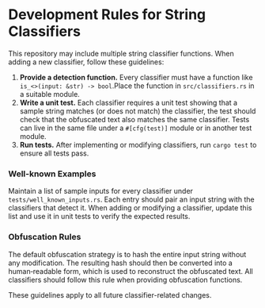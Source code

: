 # Development Rules for String Classifiers

This repository may include multiple string classifier functions. When adding a new classifier, follow these guidelines:

1. **Provide a detection function.** Every classifier must have a function like `is_<>(input: &str) -> bool`.Place the function in `src/classifiers.rs` in a suitable module.
2. **Write a unit test.** Each classifier requires a unit test showing that a sample string matches (or does not match) the classifier, the test should check that the obfuscated text also matches the same classifier. Tests can live in the same file under a `#[cfg(test)]` module or in another test module. 
3. **Run tests.** After implementing or modifying classifiers, run `cargo test` to ensure all tests pass.

### Well-known Examples

Maintain a list of sample inputs for every classifier under `tests/well_known_inputs.rs`.
Each entry should pair an input string with the classifiers that detect it.
When adding or modifying a classifier, update this list and use it in unit tests
to verify the expected results.

### Obfuscation Rules

The default obfuscation strategy is to hash the entire input string without any
modification. The resulting hash should then be converted into a human‑readable
form, which is used to reconstruct the obfuscated text. All classifiers should
follow this rule when providing obfuscation functions.

These guidelines apply to all future classifier-related changes.
